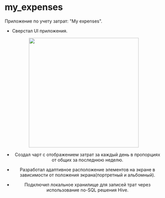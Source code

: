 # my_expenses

Приложение по учету затрат: "My expenses".

- Сверстал UI приложения.

<div id="header" align="center">
  <img src="https://i.ibb.co/1XxQk2N/Media-221114-103950.gif" width="350"/>
</div>
<div id="badges" align="center">

- Создал чарт с отображением затрат за каждый день в пропорциях от общих за последнюю неделю.

- Разработал адаптивное расположение элементов на экране в зависимости от положения экрана(портретный и альбомный).

- Подключил локальное хранилище для записей трат через использование no-SQL решения Hive.
